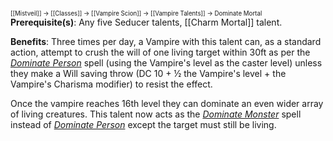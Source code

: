 <sup><sup>[[Mistveil]] → [[Classes]] → [[Vampire Scion]] → [[Vampire Talents]] → Dominate Mortal</sup></sup>
**Prerequisite(s)**: Any five Seducer talents, [[Charm Mortal]] talent.

**Benefits**: Three times per day, a Vampire with this talent can, as a standard action, attempt to crush the will of one living target within 30ft as per the *[Dominate Person](https://www.d20pfsrd.com/magic/all-spells/d/dominate-person)* spell (using the Vampire's level as the caster level) unless they make a Will saving throw (DC 10 + ½ the Vampire's level + the Vampire's Charisma modifier) to resist the effect.

Once the vampire reaches 16th level they can dominate an even wider array of living creatures. This talent now acts as the *[Dominate Monster](https://www.d20pfsrd.com/magic/all-spells/d/dominate-monster/)* spell instead of *[Dominate Person](https://www.d20pfsrd.com/magic/all-spells/d/dominate-person)* except the target must still be living. 
